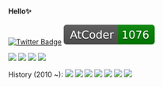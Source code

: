 #### Hello✨
[![Twitter Badge](https://img.shields.io/badge/-@anozon-1ca0f1?style=flat-square&labelColor=1ca0f1&logo=twitter&logoColor=white&link=https://twitter.com/anozon)](https://twitter.com/anozon)
[![](https://raw.githubusercontent.com/elzup/competitive-pg-wrokspace/master/atcoder-badge-anozon.svg)](https://atcoder.jp/users/anozon)

![](https://img.shields.io/badge/-Rails-CC0000.svg?logo=ruby-on-rails&style=flat)
![](https://img.shields.io/badge/-React-555.svg?logo=react&style=flat)
![](https://img.shields.io/badge/-Vim-019733.svg?logo=vim&style=flat)
![](https://img.shields.io/badge/-Firebase-4195D8.svg?logo=firebase&style=flat)


History (2010 ~):
![](https://img.shields.io/badge/-C++-00599C.svg?logo=c%2B%2B&style=flat)
![](https://img.shields.io/badge/-PHP-442244.svg?logo=php&style=flat)
![](https://img.shields.io/badge/-Ruby-CC0000.svg?logo=ruby&style=flat)
![](https://img.shields.io/badge/-Python-F9DC3E.svg?logo=python&style=flat)
![](https://img.shields.io/badge/-Swift-662211.svg?logo=swift&style=flat)
![](https://img.shields.io/badge/-Javascript-333300.svg?logo=javascript&style=flat)
![](https://img.shields.io/badge/-TypeScript-001244.svg?logo=typescript&style=flat)

<!-- [![elzup's github stats](https://github-readme-stats.vercel.app/api?username=elzup)](https://github.com/anuraghazra/github-readme-stats) -->
